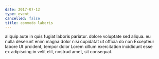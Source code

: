 ```yaml
---
date: 2017-07-12
type: event
cancelled: false
title: commodo laboris
---
```

aliquip aute in quis fugiat laboris pariatur. dolore voluptate sed aliqua. eu nulla deserunt enim magna dolor nisi cupidatat ut officia do non Excepteur labore Ut proident, tempor dolor Lorem cillum exercitation incididunt esse ex adipiscing in velit elit, nostrud amet, sit consequat.